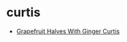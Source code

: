 # curtis

 * [Grapefruit Halves With Ginger Curtis](../../index/g/grapefruit-halves-with-ginger-curtis-10343.json)
